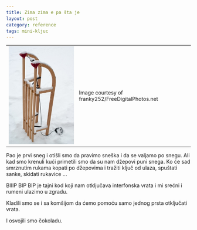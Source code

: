 ```yaml
---
title: Zima zima e pa šta je
layout: post
category: reference
tags: mini-kljuc 
---
```


<table class="table-image"><tr><td>
<img src="/assets/images/news/sled_franky242.jpg" />
</td><td>
Image courtesy of franky252/FreeDigitalPhotos.net
</td></tr></table>

Pao je prvi sneg i otišli smo da pravimo sneška i da se valjamo po snegu. Ali kad smo krenuli kući primetili smo da su nam džepovi puni snega. Ko će sad smrznutim rukama kopati po džepovima i tražiti ključ od ulaza, spuštati sanke, skidati rukavice ...

BIIIP BIP BIP je tajni kod koji nam otključava interfonska vrata i mi srećni i rumeni ulazimo u zgradu.

Kladili smo se i sa komšijom da ćemo pomoću samo jednog prsta otključati vrata. 

I osvojili smo čokoladu.
